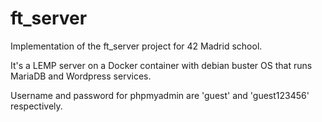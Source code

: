 # ft_server
Implementation of the ft_server project for 42 Madrid school.

It's a LEMP server on a Docker container with debian buster OS that runs MariaDB and Wordpress services.

Username and password for phpmyadmin are 'guest' and 'guest123456' respectively.

